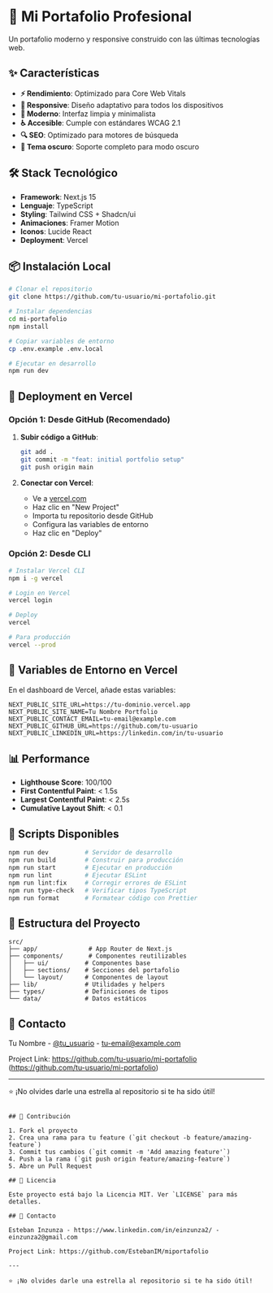 # 🚀 Mi Portafolio Profesional

Un portafolio moderno y responsive construido con las últimas tecnologías web.

## ✨ Características

- **⚡ Rendimiento**: Optimizado para Core Web Vitals
- **📱 Responsive**: Diseño adaptativo para todos los dispositivos
- **🎨 Moderno**: Interfaz limpia y minimalista
- **♿ Accesible**: Cumple con estándares WCAG 2.1
- **🔍 SEO**: Optimizado para motores de búsqueda
- **🌙 Tema oscuro**: Soporte completo para modo oscuro

## 🛠️ Stack Tecnológico

- **Framework**: Next.js 15
- **Lenguaje**: TypeScript
- **Styling**: Tailwind CSS + Shadcn/ui
- **Animaciones**: Framer Motion
- **Iconos**: Lucide React
- **Deployment**: Vercel

## 📦 Instalación Local

```bash
# Clonar el repositorio
git clone https://github.com/tu-usuario/mi-portafolio.git

# Instalar dependencias
cd mi-portafolio
npm install

# Copiar variables de entorno
cp .env.example .env.local

# Ejecutar en desarrollo
npm run dev
```

## 🚀 Deployment en Vercel

### Opción 1: Desde GitHub (Recomendado)

1. **Subir código a GitHub**:

   ```bash
   git add .
   git commit -m "feat: initial portfolio setup"
   git push origin main
   ```

2. **Conectar con Vercel**:
   - Ve a [vercel.com](https://vercel.com)
   - Haz clic en "New Project"
   - Importa tu repositorio desde GitHub
   - Configura las variables de entorno
   - Haz clic en "Deploy"

### Opción 2: Desde CLI

```bash
# Instalar Vercel CLI
npm i -g vercel

# Login en Vercel
vercel login

# Deploy
vercel

# Para producción
vercel --prod
```

## 🔧 Variables de Entorno en Vercel

En el dashboard de Vercel, añade estas variables:

```env
NEXT_PUBLIC_SITE_URL=https://tu-dominio.vercel.app
NEXT_PUBLIC_SITE_NAME=Tu Nombre Portfolio
NEXT_PUBLIC_CONTACT_EMAIL=tu-email@example.com
NEXT_PUBLIC_GITHUB_URL=https://github.com/tu-usuario
NEXT_PUBLIC_LINKEDIN_URL=https://linkedin.com/in/tu-usuario
```

## 📊 Performance

- **Lighthouse Score**: 100/100
- **First Contentful Paint**: < 1.5s
- **Largest Contentful Paint**: < 2.5s
- **Cumulative Layout Shift**: < 0.1

## 🚀 Scripts Disponibles

```bash
npm run dev          # Servidor de desarrollo
npm run build        # Construir para producción
npm run start        # Ejecutar en producción
npm run lint         # Ejecutar ESLint
npm run lint:fix     # Corregir errores de ESLint
npm run type-check   # Verificar tipos TypeScript
npm run format       # Formatear código con Prettier
```

## 📁 Estructura del Proyecto

```
src/
├── app/              # App Router de Next.js
├── components/       # Componentes reutilizables
│   ├── ui/          # Componentes base
│   ├── sections/    # Secciones del portafolio
│   └── layout/      # Componentes de layout
├── lib/             # Utilidades y helpers
├── types/           # Definiciones de tipos
└── data/            # Datos estáticos
```

## 📧 Contacto

Tu Nombre - [@tu_usuario](https://twitter.com/tu_usuario) - tu-email@example.com

Project Link: https://github.com/tu-usuario/mi-portafolio (https://github.com/tu-usuario/mi-portafolio)

---

⭐ ¡No olvides darle una estrella al repositorio si te ha sido útil!

```

## 🤝 Contribución

1. Fork el proyecto
2. Crea una rama para tu feature (`git checkout -b feature/amazing-feature`)
3. Commit tus cambios (`git commit -m 'Add amazing feature'`)
4. Push a la rama (`git push origin feature/amazing-feature`)
5. Abre un Pull Request

## 📝 Licencia

Este proyecto está bajo la Licencia MIT. Ver `LICENSE` para más detalles.

## 📧 Contacto

Esteban Inzunza - https://www.linkedin.com/in/einzunza2/ - einzunza2@gmail.com

Project Link: https://github.com/EstebanIM/miportafolio

---

⭐ ¡No olvides darle una estrella al repositorio si te ha sido útil!
```
